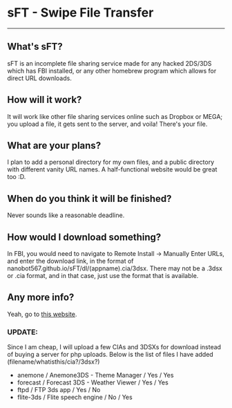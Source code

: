 # sFT - Swipe File Transfer
---

## What's sFT?
sFT is an incomplete file sharing service made for any hacked 2DS/3DS which has FBI installed, or any other homebrew program which allows for direct URL downloads.

## How will it work?
It will work like other file sharing services online such as Dropbox or MEGA; you upload a file, it gets sent to the server, and voila! There's your file.

## What are your plans?
I plan to add a personal directory for my own files, and a public directory with different vanity URL names. A half-functional website would be great too :D.

## When do you think it will be finished?

Never sounds like a reasonable deadline.

## How would I download something?

In FBI, you would need to navigate to Remote Install -> Manually Enter URLs, and enter the download link, in the format of nanobot567.github.io/sFT/dl/(appname).cia/3dsx. There may not be a .3dsx or .cia format, and in that case, just use the format that is available.

## Any more info?

Yeah, go to [this website](https://nanobot567.github.io/sFT/).

### UPDATE:

Since I am cheap, I will upload a few CIAs and 3DSXs for download instead of buying a server for php uploads. Below is the list of files I have added (filename/whatisthis/cia?/3dsx?)

* anemone / Anemone3DS - Theme Manager / Yes / Yes
* forecast / Forecast 3DS - Weather Viewer / Yes / Yes
* ftpd / FTP 3ds app / Yes / No
* flite-3ds / Flite speech engine / No / Yes
